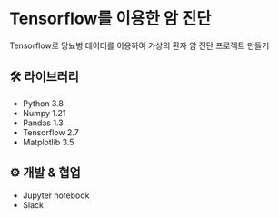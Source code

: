 # Tensorflow를 이용한 암 진단
Tensorflow로 당뇨병 데이터를 이용하여 가상의 환자 암 진단 프로젝트 만들기

## 🛠️ 라이브러리
* Python 3.8
* Numpy 1.21
* Pandas 1.3
* Tensorflow 2.7
* Matplotlib 3.5

## ⚙️ 개발 & 협업
* Jupyter notebook
* Slack
